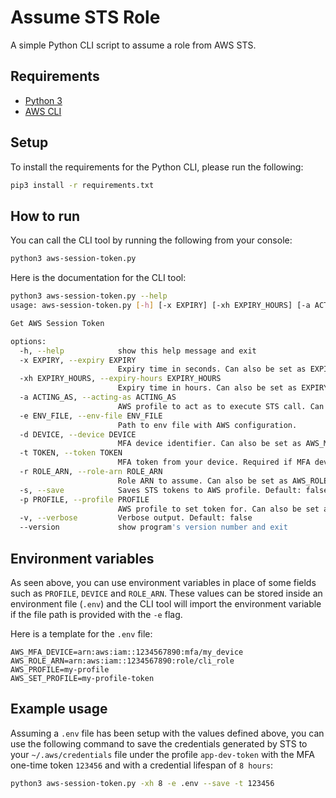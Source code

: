# Assume STS Role

A simple Python CLI script to assume a role from AWS STS.

## Requirements
- [Python 3](https://www.python.org/downloads/)
- [AWS CLI](https://aws.amazon.com/cli/)

## Setup

To install the requirements for the Python CLI, please run the following:

```bash
pip3 install -r requirements.txt
```

## How to run

You can call the CLI tool by running the following from your console:

```bash
python3 aws-session-token.py
```

Here is the documentation for the CLI tool:

```bash
python3 aws-session-token.py --help
usage: aws-session-token.py [-h] [-x EXPIRY] [-xh EXPIRY_HOURS] [-a ACTING_AS] [-e ENV_FILE] [-d DEVICE] [-t TOKEN] [-r ROLE_ARN] [-s] [-p PROFILE] [-v] [--version]

Get AWS Session Token

options:
  -h, --help            show this help message and exit
  -x EXPIRY, --expiry EXPIRY
                        Expiry time in seconds. Can also be set as EXPIRY_TIME environment variable. Default: 3600
  -xh EXPIRY_HOURS, --expiry-hours EXPIRY_HOURS
                        Expiry time in hours. Can also be set as EXPIRY_TIME_HOURS environment variable. Default: 1
  -a ACTING_AS, --acting-as ACTING_AS
                        AWS profile to act as to execute STS call. Can also be set as AWS_PROFILE environment variable
  -e ENV_FILE, --env-file ENV_FILE
                        Path to env file with AWS configuration.
  -d DEVICE, --device DEVICE
                        MFA device identifier. Can also be set as AWS_MFA_DEVICE environment variable
  -t TOKEN, --token TOKEN
                        MFA token from your device. Required if MFA device is set
  -r ROLE_ARN, --role-arn ROLE_ARN
                        Role ARN to assume. Can also be set as AWS_ROLE_ARN environment variable
  -s, --save            Saves STS tokens to AWS profile. Default: false
  -p PROFILE, --profile PROFILE
                        AWS profile to set token for. Can also be set as AWS_SET_PROFILE environment variable
  -v, --verbose         Verbose output. Default: false
  --version             show program's version number and exit
```

## Environment variables

As seen above, you can use environment variables in place of some fields such as `PROFILE`, `DEVICE` and `ROLE_ARN`. These values can be stored inside an environment file (`.env`) and the CLI tool will import the environment variable if the file path is provided with the `-e` flag.

Here is a template for the `.env` file:

```
AWS_MFA_DEVICE=arn:aws:iam::1234567890:mfa/my_device
AWS_ROLE_ARN=arn:aws:iam::1234567890:role/cli_role
AWS_PROFILE=my-profile
AWS_SET_PROFILE=my-profile-token
```

## Example usage

Assuming a `.env` file has been setup with the values defined above, you can use the following command to save the credentials generated by STS to your `~/.aws/credentials` file under the profile `app-dev-token` with the MFA one-time token `123456` and with a credential lifespan of `8 hours`:

```bash
python3 aws-session-token.py -xh 8 -e .env --save -t 123456
```
